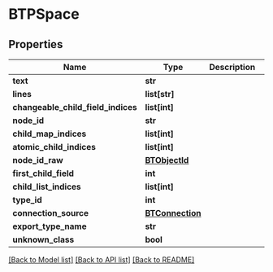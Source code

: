 # BTPSpace

## Properties
Name | Type | Description | Notes
------------ | ------------- | ------------- | -------------
**text** | **str** |  | [optional] 
**lines** | **list[str]** |  | [optional] 
**changeable_child_field_indices** | **list[int]** |  | [optional] 
**node_id** | **str** |  | [optional] 
**child_map_indices** | **list[int]** |  | [optional] 
**atomic_child_indices** | **list[int]** |  | [optional] 
**node_id_raw** | [**BTObjectId**](BTObjectId.md) |  | [optional] 
**first_child_field** | **int** |  | [optional] 
**child_list_indices** | **list[int]** |  | [optional] 
**type_id** | **int** |  | [optional] 
**connection_source** | [**BTConnection**](BTConnection.md) |  | [optional] 
**export_type_name** | **str** |  | [optional] 
**unknown_class** | **bool** |  | [optional] 

[[Back to Model list]](../README.md#documentation-for-models) [[Back to API list]](../README.md#documentation-for-api-endpoints) [[Back to README]](../README.md)


